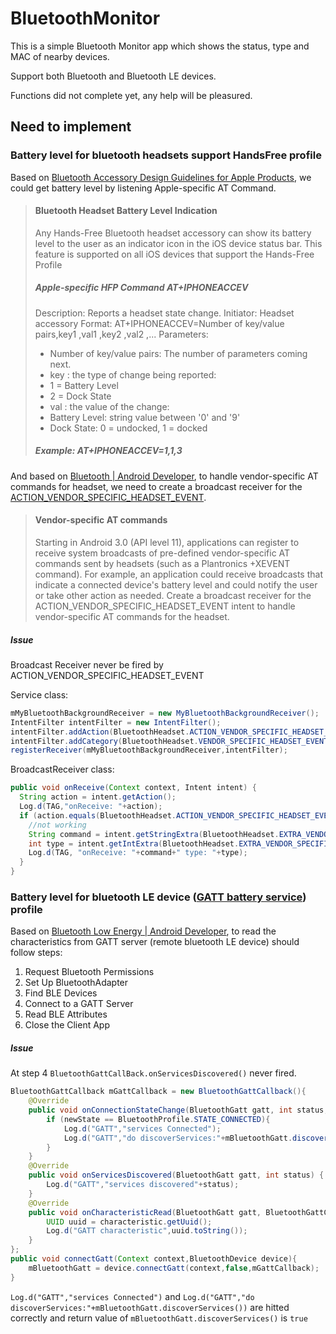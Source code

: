 # BluetoothMonitor
This is a simple Bluetooth Monitor app which shows the status, type and MAC of nearby devices.

Support both Bluetooth and Bluetooth LE devices.

Functions did not complete yet, any help will be pleasured.

## Need to implement
### Battery level for bluetooth headsets support HandsFree profile

Based on [Bluetooth Accessory Design Guidelines for Apple Products](https://developer.apple.com/hardwaredrivers/BluetoothDesignGuidelines.pdf), we could get battery level by listening Apple-specific AT Command.

>#### Bluetooth Headset Battery Level Indication
>Any Hands-Free Bluetooth headset accessory can show its battery level to the user as an indicator icon in the iOS device status bar. This feature is supported on all iOS devices that support the Hands-Free Profile
>##### Apple-specific HFP Command AT+IPHONEACCEV
>Description: Reports a headset state change.
>Initiator: Headset accessory
>Format: AT+IPHONEACCEV=Number of key/value pairs,key1 ,val1 ,key2 ,val2 ,...
>Parameters:
>- Number of key/value pairs: The number of parameters coming next.
>- key : the type of change being reported:
>- 1 = Battery Level
>- 2 = Dock State
>- val : the value of the change:
>- Battery Level: string value between '0' and '9'
>- Dock State: 0 = undocked, 1 = docked
>##### Example: AT+IPHONEACCEV=1,1,3
And based on [Bluetooth | Android Developer](https://developer.android.com/guide/topics/connectivity/bluetooth.html), to handle vendor-specific AT commands for headset, we need to create a broadcast receiver for the [ACTION_VENDOR_SPECIFIC_HEADSET_EVENT](https://developer.android.com/reference/android/bluetooth/BluetoothHeadset.html#ACTION_VENDOR_SPECIFIC_HEADSET_EVENT).
    
>#### Vendor-specific AT commands
>Starting in Android 3.0 (API level 11), applications can register to receive system broadcasts of pre-defined vendor-specific AT commands sent by headsets (such as a Plantronics +XEVENT command). For example, an application could receive broadcasts that indicate a connected device's battery level and could notify the user or take other action as needed. Create a broadcast receiver for the ACTION_VENDOR_SPECIFIC_HEADSET_EVENT intent to handle vendor-specific AT commands for the headset.

##### Issue
Broadcast Receiver never be fired by ACTION_VENDOR_SPECIFIC_HEADSET_EVENT

Service class:
```Java
mMyBluetoothBackgroundReceiver = new MyBluetoothBackgroundReceiver();
IntentFilter intentFilter = new IntentFilter();
intentFilter.addAction(BluetoothHeadset.ACTION_VENDOR_SPECIFIC_HEADSET_EVENT);
intentFilter.addCategory(BluetoothHeadset.VENDOR_SPECIFIC_HEADSET_EVENT_COMPANY_ID_CATEGORY+'.'+BluetoothAssignedNumbers.APPLE);
registerReceiver(mMyBluetoothBackgroundReceiver,intentFilter);
```
BroadcastReceiver class:
```Java
public void onReceive(Context context, Intent intent) {
  String action = intent.getAction();
  Log.d(TAG,"onReceive: "+action);
  if (action.equals(BluetoothHeadset.ACTION_VENDOR_SPECIFIC_HEADSET_EVENT)){
    //not working
    String command = intent.getStringExtra(BluetoothHeadset.EXTRA_VENDOR_SPECIFIC_HEADSET_EVENT_CMD);
    int type = intent.getIntExtra(BluetoothHeadset.EXTRA_VENDOR_SPECIFIC_HEADSET_EVENT_CMD_TYPE,-1);
    Log.d(TAG, "onReceive: "+command+" type: "+type);
  }
}
```
    


### Battery level for bluetooth LE device ([GATT battery service](https://www.bluetooth.com/specifications/gatt/viewer?attributeXmlFile=org.bluetooth.service.battery_service.xml)) profile

Based on [Bluetooth Low Energy | Android Developer](https://developer.android.com/guide/topics/connectivity/bluetooth-le.html), to read the characteristics from GATT server (remote bluetooth LE device) should follow steps:
1. Request Bluetooth Permissions
2. Set Up BluetoothAdapter
3. Find BLE Devices
4. Connect to a GATT Server
5. Read BLE Attributes
6. Close the Client App

##### Issue
At step 4 `BluetoothGattCallBack.onServicesDiscovered()` never fired. 
```Java
BluetoothGattCallback mGattCallback = new BluetoothGattCallback(){
    @Override
    public void onConnectionStateChange(BluetoothGatt gatt, int status, int newState) {
        if (newState == BluetoothProfile.STATE_CONNECTED){
            Log.d("GATT","services Connected");
            Log.d("GATT","do discoverServices:"+mBluetoothGatt.discoverServices());
        }
    }
    @Override
    public void onServicesDiscovered(BluetoothGatt gatt, int status) {
        Log.d("GATT","services discovered"+status);
    }
    @Override
    public void onCharacteristicRead(BluetoothGatt gatt, BluetoothGattCharacteristic characteristic, int status) {
        UUID uuid = characteristic.getUuid();
        Log.d("GATT characteristic",uuid.toString());
    }
};
public void connectGatt(Context context,BluetoothDevice device){
    mBluetoothGatt = device.connectGatt(context,false,mGattCallback);
}
```
`Log.d("GATT","services Connected")` and `Log.d("GATT","do discoverServices:"+mBluetoothGatt.discoverServices())` are hitted correctly and return value of `mBluetoothGatt.discoverServices()` is `true`
